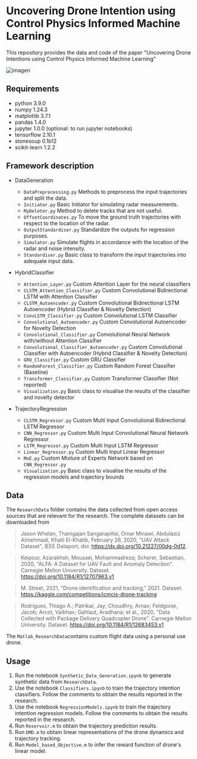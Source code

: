 # Uncovering Drone Intention using Control Physics Informed Machine Learning
This repository provides the data and code of the paper "Uncovering Drone Intentions using Control Physics Informed Machine Learning" 

![imagen](https://github.com/CKPerrusquia/CPhy-ML/assets/100733638/646939d2-0703-4ca4-85a6-da5c02116f37)

## Requirements
- python 3.9.0
- numpy 1.24.3
- matplotlib 3.7.1
- pandas 1.4.0
- jupyter 1.0.0 (optional: to run jupyter notebooks)
- tensorflow 2.10.1
- stonesoup 0.1b12
- scikit-learn 1.2.2

## Framework description
- DataGeneration
  - `DataPreprocessing.py` Methods to preprocess the input trajectories and split the data.
  - `Initiator.py` Basic Initiator for simulating radar measurements.
  - `MyDeleter.py` Method to delete tracks that are not useful.
  - `OffsetCoordinates.py` To move the ground truth trajectories with respect to the location of the radar.
  - `OutputStandardiser.py` Standardize the outputs for regression purposes.
  - `Simulator.py` Simulate flights in accordance with the location of the radar and noise intensity.
  - `Standardiser.py` Basic class to transform the input trajectories into adequate input data.
    
-  HybridClassifier
    - `Attention_Layer.py` Custom Attention Layer for the neural classifiers
    - `CLSTM_Attention_Classifier.py` Custom Convolutional Bidirectional LSTM with Attention Classifier
    - `CLSTM_Autoencoder.py` Custom Convolutional Bidirectional LSTM Autoencoder (Hybrid Classifier & Novelty Detection)
    - `ConvLSTM_Classifier.py` Custom Convolutional LSTM Classifier
    - `Convolutional_Autoencoder.py` Custom Convolutional Autoencoder for Novelty Detection
    - `Convolutional_Classifier.py` Convolutional Neural Network with/without Attention Classifier
    - `Convolutional_Classifier_Autoencoder.py` Custom Convolutional Classifier with Autoencoder (Hybrid Classifier & Novelty Detection)
    - `GRU_Classifier.py` Custom GRU Classifier
    - `RandomForest_Classifier.py` Custom Random Forest Classifier (Baseline)
    - `Transformer_Classifier.py` Custom Transformer Classifier (Not reported)
    - `Visualization.py` Basic class to visualise the results of the classifier and novelty detector

-  TrajectoryRegression
    - `CLSTM_Regressor.py` Custom Multi Input Convolutional Bidirectional LSTM Regressor
    - `CNN_Regressor.py` Custom Multi Input Convolutional Neural Network Regressor 
    - `LSTM_Regressor.py` Custom Multi Input LSTM Regressor
    - `Linear_Regressor.py` Custom Multi Input Linear Regressor
    - `MoE.py` Custom Mixture of Experts Network based on `CNN_Regressor.py` 
    - `Visualization.py` Basic class to visualise the results of the regression models and trajectory bounds

## Data
The `ResearchData` folder contains the data collected from open access sources that are relevant for the research. The complete datasets can be downloaded from
> Jason Whelan, Thanigajan Sangarapillai, Omar Minawi, Abdulaziz Almehmadi, Khalil El-Khatib, February 26, 2020, "UAV Attack Dataset", IEEE Dataport, doi: https://dx.doi.org/10.21227/00dg-0d12.

> Keipour, Azarakhsh; Mousaei, Mohammadreza; Scherer, Sebastian, 2020, "ALFA: A Dataset for UAV Fault and Anomaly Detection". Carnegie Mellon University. Dataset. https://doi.org/10.1184/R1/12707963.v1

> M. Street, 2021, “Drone identification and tracking,” 2021. Dataset. https://kaggle.com/competitions/icmcis-drone-tracking

> Rodrigues, Thiago A.; Patrikar, Jay; Choudhry, Arnav; Feldgoise, Jacob; Arcot, Vaibhav; Gahlaut, Aradhana; et al., 2020, "Data Collected with Package Delivery Quadcopter Drone". Carnegie Mellon University. Dataset. https://doi.org/10.1184/R1/12683453.v1

The `Matlab_ResearchData`contains custom flight data using a personal use drone. 

## Usage
1. Run the notebook `Synthetic_Data_Generation.ipynb` to generate synthetic data from `ResearchData`.
2. Use the notebook `Classifiers.ipynb` to train the trajectory intention classifiers. Follow the comments to obtain the results reported in the research.
3. Use the notebook `RegressionModels.ipynb` to train the trajectory intention regression models. Follow the comments to obtain the results reported in the research.
4. Run `Reservoir.m` to obtain the trajectory prediction results.
5. Run `DMD.m` to obtain linear representations of the drone dynamics and trajectory tracking.
6. Run `Model_based_Objective.m` to infer the reward function of drone's linear model. 
